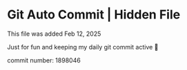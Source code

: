 # Git Auto Commit | Hidden File

This file was added Feb 12, 2025

Just for fun and keeping my daily git commit active 🤪

commit number: 1898046
